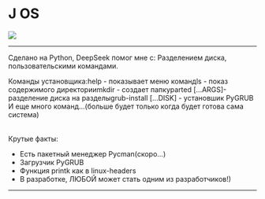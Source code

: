 

# J OS

[![](https://img.shields.io/badge/License-MIT-yellow.svg)](https://opensource.org/licenses/MIT)
****
Сделано на Python, DeepSeek помог мне с: Разделением диска, пользовательскими командами. 
<table>
<tbody>Команды установщика:</tbody>
<tr>help - показывает меню команд</tr>
<tr>ls - показ содержимого директории</tr>
<tr>mkdir - создает папку</tr>
<tr>parted [...ARGS]- разделение диска на разделы</tr>
<tr>grub-install [...DISK] - установшик PyGRUB</tr>
И еще много команд...(больше будет только когда будет готова сама система)
</table>
Крутые факты:
<ul>
<li>Есть пакетный менеджер Pycman(скоро...)</li>
<li>Загрузчик PyGRUB</li>
<li>Функция printk как в linux-headers</li>
<li>В разработке, ЛЮБОЙ может стать одним из разработчиков!)</li>
</ul>

****